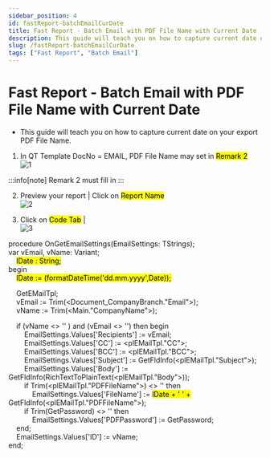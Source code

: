 ```yaml
---
sidebar_position: 4
id: fastReport-batchEmailCurDate
title: Fast Report - Batch Email with PDF File Name with Current Date
description: This guide will teach you on how to capture current date on your export PDF File Name.
slug: /fastReport-batchEmailCurDate
tags: ["Fast Report", "Batch Email"]
---
```


# Fast Report - Batch Email with PDF File Name with Current Date
- This guide will teach you on how to capture current date on your export PDF File Name.

1. In QT Template DocNo = EMAIL, PDF File Name may set in <mark>Remark 2</mark>   
![1](/img/report/fastReport-batchEmailCurDate/1.png) 

:::info[note]
Remark 2 must fill in
:::
   
2. Preview your report | Click on <mark>Report Name</mark>   
![2](/img/report/fastReport-batchEmailCurDate/2.png) 

3. Click on <mark>Code Tab</mark> |  
![3](/img/report/fastReport-batchEmailCurDate/3.png)

procedure OnGetEmailSettings(EmailSettings: TStrings);  
var vEmail, vName: Variant;  
&nbsp;&nbsp;&nbsp;&nbsp;<mark>lDate : String;</mark>  
begin   
&nbsp;&nbsp;&nbsp;&nbsp;<mark>lDate := (formatDateTime('dd.mm.yyyy',Date));</mark>

 &nbsp;&nbsp;&nbsp;&nbsp;GetEMailTpl;  
 &nbsp;&nbsp;&nbsp;&nbsp;vEmail := Trim(&lt;Document_CompanyBranch."Email">);  
 &nbsp;&nbsp;&nbsp;&nbsp;vName := Trim(&lt;Main."CompanyName">);  

 &nbsp;&nbsp;&nbsp;&nbsp;if (vName &lt;> '' ) and (vEmail &lt;> '') then begin  
 &nbsp;&nbsp;&nbsp;&nbsp;&nbsp;&nbsp;&nbsp;&nbsp;EmailSettings.Values['Recipients'] := vEmail;  
 &nbsp;&nbsp;&nbsp;&nbsp;&nbsp;&nbsp;&nbsp;&nbsp;EmailSettings.Values['CC'] := &lt;plEMailTpl."CC">;  
 &nbsp;&nbsp;&nbsp;&nbsp;&nbsp;&nbsp;&nbsp;&nbsp;EmailSettings.Values['BCC'] := &lt;plEMailTpl."BCC">;  
 &nbsp;&nbsp;&nbsp;&nbsp;&nbsp;&nbsp;&nbsp;&nbsp;EmailSettings.Values['Subject'] := GetFldInfo(&lt;plEMailTpl."Subject">);  
 &nbsp;&nbsp;&nbsp;&nbsp;&nbsp;&nbsp;&nbsp;&nbsp;EmailSettings.Values['Body'] := GetFldInfo(RichTextToPlainText(&lt;plEMailTpl."Body">));  
 &nbsp;&nbsp;&nbsp;&nbsp;&nbsp;&nbsp;&nbsp;&nbsp;if Trim(&lt;plEMailTpl."PDFFileName">) &lt;> '' then  
 &nbsp;&nbsp;&nbsp;&nbsp;&nbsp;&nbsp;&nbsp;&nbsp;&nbsp;&nbsp;&nbsp;&nbsp;EmailSettings.Values['FileName'] := <mark>lDate + ' ' + </mark> GetFldInfo(&lt;plEMailTpl."PDFFileName">);  
 &nbsp;&nbsp;&nbsp;&nbsp;&nbsp;&nbsp;&nbsp;&nbsp;if Trim(GetPassword) &lt;> '' then  
 &nbsp;&nbsp;&nbsp;&nbsp;&nbsp;&nbsp;&nbsp;&nbsp;&nbsp;&nbsp;&nbsp;&nbsp;EmailSettings.Values['PDFPassword'] := GetPassword;  
 &nbsp;&nbsp;&nbsp;&nbsp;end;  
 &nbsp;&nbsp;&nbsp;&nbsp;EmailSettings.Values['ID'] := vName;  
end;